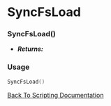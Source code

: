 # SyncFsLoad

### SyncFsLoad()
- ***Returns:*** 

### Usage

```Lua
SyncFsLoad()
```


[Back To Scripting Documentation](../README.md)
